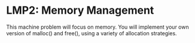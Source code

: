 LMP2: Memory Management
=======================

This machine problem will focus on memory.  You will implement your own
version of malloc() and free(), using a variety of allocation strategies.
